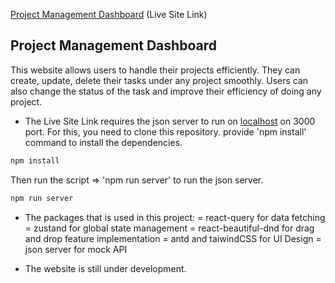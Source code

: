 [Project Management Dashboard](https://project-management-dashboard-theta.vercel.app/) (Live Site Link)

## Project Management Dashboard

This website allows users to handle their projects efficiently. They can create, update, delete their tasks under any project smoothly. Users can also change the status of the task and improve their efficiency of doing any project.

- The Live Site Link requires the json server to run on [localhost](http://localhost:3000/) on 3000 port. For this, you need to clone this repository. provide 'npm install' command to install the dependencies.

```bash
npm install
```

Then run the script => 'npm run server' to run the json server.

```bash
npm run server
```

- The packages that is used in this project:
  = react-query for data fetching
  = zustand for global state management
  = react-beautiful-dnd for drag and drop feature implementation
  = antd and taiwindCSS for UI Design
  = json server for mock API

- The website is still under development.
